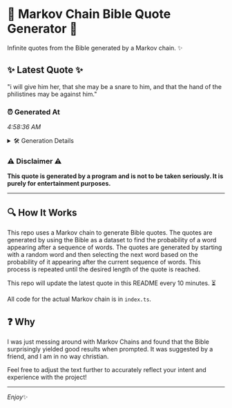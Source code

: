 # 📖 Markov Chain Bible Quote Generator 📖

Infinite quotes from the Bible generated by a Markov chain. ✨

## ✨ Latest Quote ✨
"i will give him her, that she may be a snare to him, and that the hand of the philistines may be against him."

### ⏰ Generated At
*4:58:36 AM*

<details>
    <summary>🛠️ Generation Details</summary>
    <p>
        <strong>🌱 Seed:</strong> i<br>
        <strong>🔄 Iterations:</strong> 23<br>
        <strong>📜 Context History:</strong><br>[ i ]: will<br>[ i, will ]: give<br>[ i, will, give ]: him<br>[ i, will, give, him ]: her,<br>[ i, will, give, him, her, ]: that<br>[ i, will, give, him, her,, that ]: she<br>[ will, give, him, her,, that, she ]: may<br>[ give, him, her,, that, she, may ]: be<br>[ him, her,, that, she, may, be ]: a<br>[ her,, that, she, may, be, a ]: snare<br>[ that, she, may, be, a, snare ]: to<br>[ she, may, be, a, snare, to ]: him,<br>[ may, be, a, snare, to, him, ]: and<br>[ be, a, snare, to, him,, and ]: that<br>[ a, snare, to, him,, and, that ]: the<br>[ snare, to, him,, and, that, the ]: hand<br>[ to, him,, and, that, the, hand ]: of<br>[ him,, and, that, the, hand, of ]: the<br>[ and, that, the, hand, of, the ]: philistines<br>[ that, the, hand, of, the, philistines ]: may<br>[ the, hand, of, the, philistines, may ]: be<br>[ hand, of, the, philistines, may, be ]: against<br>[ of, the, philistines, may, be, against ]: him.<br>
    </p>
</details>

### ⚠️ Disclaimer ⚠️
**This quote is generated by a program and is not to be taken seriously. It is purely for entertainment purposes.**

---

## 🔍 How It Works

This repo uses a Markov chain to generate Bible quotes. The quotes are generated by using the Bible as a dataset to find the probability of a word appearing after a sequence of words. The quotes are generated by starting with a random word and then selecting the next word based on the probability of it appearing after the current sequence of words. This process is repeated until the desired length of the quote is reached.

This repo will update the latest quote in this README every 10 minutes. ⏳

All code for the actual Markov chain is in `index.ts`.

## ❓ Why

I was just messing around with Markov Chains and found that the Bible surprisingly yielded good results when prompted. 
It was suggested by a friend, and I am in no way christian.

Feel free to adjust the text further to accurately reflect your intent and experience with the project!

---

*Enjoy*✨
